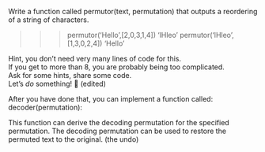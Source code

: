 Write a function called
      permutor(text, permutation)
that outputs a reordering of a string of characters.

>>>permutor(‘Hello’,[2,0,3,1,4])
‘lHleo’
>>>permutor(‘lHleo’,[1,3,0,2,4])
‘Hello’

Hint, you don’t need very many lines of code for this.  
If you get to more than 8, you are probably being too complicated.  
Ask for some hints, share some code.   
Let’s *do* something! :slightly_smiling_face: (edited) 

After you have done that, you can implement a function called:  
    decoder(permutation):    

This function can derive the decoding permutation for the specified permutation.
The decoding permutation can be used to restore the permuted text to the original.  (the undo)
